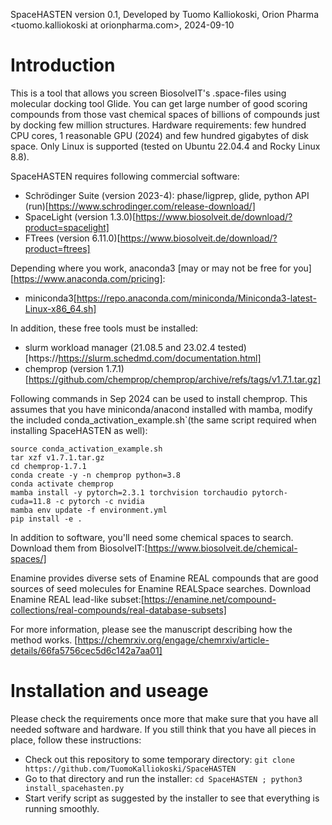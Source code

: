 SpaceHASTEN version 0.1, Developed by Tuomo Kalliokoski, Orion Pharma <tuomo.kalliokoski at orionpharma.com>, 2024-09-10

# Introduction

This is a tool that allows you screen BiosolveIT's .space-files using molecular docking tool Glide.
You can get large number of good scoring compounds from those vast chemical spaces of billions of compounds just by docking few million structures.
Hardware requirements: few hundred CPU cores, 1 reasonable GPU (2024) and few hundred gigabytes of disk space.
Only Linux is supported (tested on Ubuntu 22.04.4 and Rocky Linux 8.8).

SpaceHASTEN requires following commercial software:

* Schrödinger Suite (version 2023-4): phase/ligprep, glide, python API (run)[https://www.schrodinger.com/release-download/]
* SpaceLight (version 1.3.0)[https://www.biosolveit.de/download/?product=spacelight]
* FTrees (version 6.11.0)[https://www.biosolveit.de/download/?product=ftrees]

Depending where you work, anaconda3 [may or may not be free for you][https://www.anaconda.com/pricing]:
* miniconda3[https://repo.anaconda.com/miniconda/Miniconda3-latest-Linux-x86_64.sh]

In addition, these free tools must be installed:

* slurm workload manager (21.08.5 and 23.02.4 tested)[https://https://slurm.schedmd.com/documentation.html]
* chemprop (version 1.7.1)[https://github.com/chemprop/chemprop/archive/refs/tags/v1.7.1.tar.gz]

Following commands in Sep 2024 can be used to install chemprop. This assumes that you have miniconda/anacond installed with mamba,
modify the included conda_activation_example.sh`(the same script required when installing SpaceHASTEN as well):

```
source conda_activation_example.sh
tar xzf v1.7.1.tar.gz
cd chemprop-1.7.1
conda create -y -n chemprop python=3.8
conda activate chemprop
mamba install -y pytorch=2.3.1 torchvision torchaudio pytorch-cuda=11.8 -c pytorch -c nvidia
mamba env update -f environment.yml
pip install -e .
```

In addition to software, you'll need some chemical spaces to search.
Download them from BiosolveIT:[https://www.biosolveit.de/chemical-spaces/]

Enamine provides diverse sets of Enamine REAL compounds that are good sources of seed molecules for Enamine REALSpace searches.
Download Enamine REAL lead-like subset:[https://enamine.net/compound-collections/real-compounds/real-database-subsets]

For more information, please see the manuscript describing how the method works. [https://chemrxiv.org/engage/chemrxiv/article-details/66fa5756cec5d6c142a7aa01]

# Installation and useage

Please check the requirements once more that make sure that you have all needed software and hardware.
If you still think that you have all pieces in place, follow these instructions:

* Check out this repository to some temporary directory: `git clone https://github.com/TuomoKalliokoski/SpaceHASTEN`
* Go to that directory and run the installer: `cd SpaceHASTEN ; python3 install_spacehasten.py`
* Start verify script as suggested by the installer to see that everything is running smoothly.
